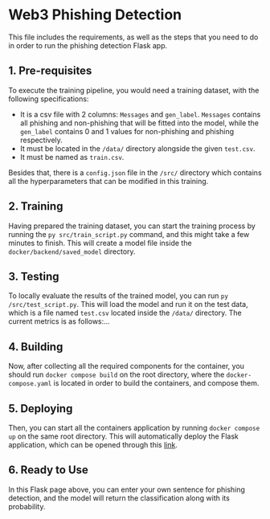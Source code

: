 # Web3 Phishing Detection

This file includes the requirements, as well as the steps that you need to do in order to run the phishing detection Flask app.

## 1. Pre-requisites 

To execute the training pipeline, you would need a training dataset, with the following specifications:
- It is a csv file with 2 columns: `Messages` and `gen_label`. `Messages` contains all phishing and non-phishing that will be fitted into the model, while the `gen_label` contains 0 and 1 values for non-phishing and phishing respectively. 
- It must be located in the `/data/` directory alongside the given `test.csv`.
- It must be named as `train.csv`.

Besides that, there is a `config.json` file in the `/src/` directory which contains all the hyperparameters that can be modified in this training. 

## 2. Training

Having prepared the training dataset, you can start the training process by running the `py src/train_script.py` command, and this might take a few minutes to finish. This will create a model file inside the `docker/backend/saved_model` directory.

## 3. Testing

To locally evaluate the results of the trained model, you can run `py /src/test_script.py`. This will load the model and run it on the test data, which is a file named `test.csv` located inside the `/data/` directory. The current metrics is as follows:...

## 4. Building

Now, after collecting all the required components for the container, you should run `docker compose build` on the root directory, where the `docker-compose.yaml` is located in order to build the containers, and compose them.

## 5. Deploying

Then, you can start all the containers application by running `docker compose up` on the same root directory. This will automatically deploy the Flask application, which can be opened through this [link](http://127.0.0.1:5000/).


## 6. Ready to Use

In this Flask page above, you can enter your own sentence for phishing detection, and the model will return the classification along with its probability.